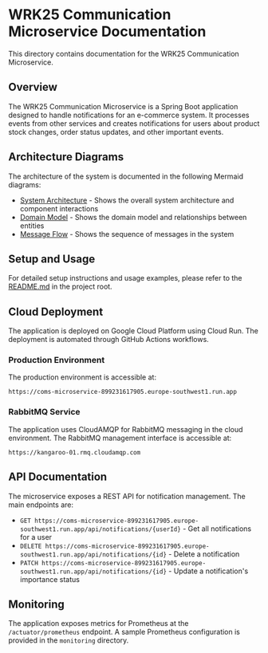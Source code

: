 # WRK25 Communication Microservice Documentation

This directory contains documentation for the WRK25 Communication Microservice.

## Overview

The WRK25 Communication Microservice is a Spring Boot application designed to handle notifications for an e-commerce system. It processes events from other services and creates notifications for users about product stock changes, order status updates, and other important events.

## Architecture Diagrams

The architecture of the system is documented in the following Mermaid diagrams:

- [System Architecture](system-architecture.mmd) - Shows the overall system architecture and component interactions
- [Domain Model](domain-model.mmd) - Shows the domain model and relationships between entities
- [Message Flow](message-flow.mmd) - Shows the sequence of messages in the system

## Setup and Usage

For detailed setup instructions and usage examples, please refer to the [README.md](../README.md) in the project root.

## Cloud Deployment

The application is deployed on Google Cloud Platform using Cloud Run. The deployment is automated through GitHub Actions workflows.

### Production Environment
The production environment is accessible at:
```
https://coms-microservice-899231617905.europe-southwest1.run.app
```

### RabbitMQ Service
The application uses CloudAMQP for RabbitMQ messaging in the cloud environment. The RabbitMQ management interface is accessible at:
```
https://kangaroo-01.rmq.cloudamqp.com
```

## API Documentation

The microservice exposes a REST API for notification management. The main endpoints are:

- `GET https://coms-microservice-899231617905.europe-southwest1.run.app/api/notifications/{userId}` - Get all notifications for a user
- `DELETE https://coms-microservice-899231617905.europe-southwest1.run.app/api/notifications/{id}` - Delete a notification
- `PATCH https://coms-microservice-899231617905.europe-southwest1.run.app/api/notifications/{id}` - Update a notification's importance status

## Monitoring

The application exposes metrics for Prometheus at the `/actuator/prometheus` endpoint. A sample Prometheus configuration is provided in the `monitoring` directory.
